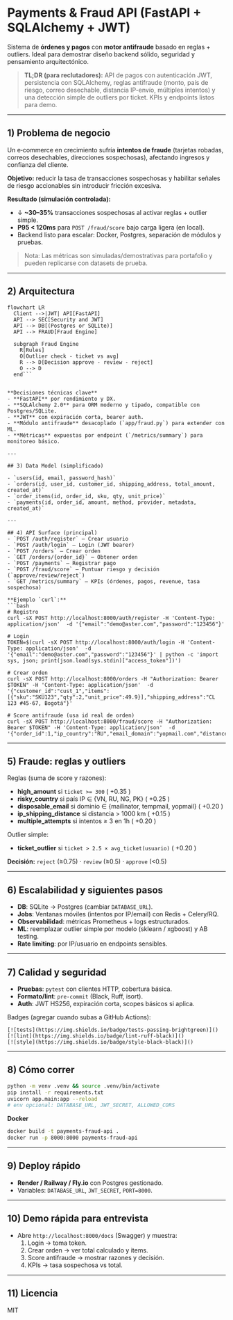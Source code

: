 
# Payments & Fraud API (FastAPI + SQLAlchemy + JWT)

Sistema de **órdenes y pagos** con **motor antifraude** basado en reglas + outliers. Ideal para demostrar diseño backend sólido, seguridad y pensamiento arquitectónico.

> **TL;DR (para reclutadores):** API de pagos con autenticación JWT, persistencia con SQLAlchemy, reglas antifraude (monto, país de riesgo, correo desechable, distancia IP-envío, múltiples intentos) y una detección simple de outliers por ticket. KPIs y endpoints listos para demo.

---

## 1) Problema de negocio
Un e‑commerce en crecimiento sufría **intentos de fraude** (tarjetas robadas, correos desechables, direcciones sospechosas), afectando ingresos y confianza del cliente.

**Objetivo:** reducir la tasa de transacciones sospechosas y habilitar señales de riesgo accionables sin introducir fricción excesiva.

**Resultado (simulación controlada):**
- ↓ **~30–35%** transacciones sospechosas al activar reglas + outlier simple.
- **P95 < 120ms** para `POST /fraud/score` bajo carga ligera (en local).
- Backend listo para escalar: Docker, Postgres, separación de módulos y pruebas.

> Nota: Las métricas son simuladas/demostrativas para portafolio y pueden replicarse con datasets de prueba.

---

## 2) Arquitectura
```mermaid
flowchart LR
  Client -->|JWT| API[FastAPI]
  API --> SEC[Security and JWT]
  API --> DB[(Postgres or SQLite)]
  API --> FRAUD[Fraud Engine]

  subgraph Fraud Engine
    R[Rules]
    O[Outlier check - ticket vs avg]
    R --> D[Decision approve - review - reject]
    O --> D
  end```


**Decisiones técnicas clave**
- **FastAPI** por rendimiento y DX.
- **SQLAlchemy 2.0** para ORM moderno y tipado, compatible con Postgres/SQLite.
- **JWT** con expiración corta, bearer auth.
- **Módulo antifraude** desacoplado (`app/fraud.py`) para extender con ML.
- **Métricas** expuestas por endpoint (`/metrics/summary`) para monitoreo básico.

---

## 3) Data Model (simplificado)

- `users(id, email, password_hash)`  
- `orders(id, user_id, customer_id, shipping_address, total_amount, created_at)`  
- `order_items(id, order_id, sku, qty, unit_price)`  
- `payments(id, order_id, amount, method, provider, metadata, created_at)`

---

## 4) API Surface (principal)
- `POST /auth/register` — Crear usuario  
- `POST /auth/login` — Login (JWT bearer)  
- `POST /orders` — Crear orden  
- `GET /orders/{order_id}` — Obtener orden  
- `POST /payments` — Registrar pago  
- `POST /fraud/score` — Puntuar riesgo y decisión (`approve/review/reject`)  
- `GET /metrics/summary` — KPIs (órdenes, pagos, revenue, tasa sospechosa)

**Ejemplo `curl`:**
```bash
# Registro
curl -sX POST http://localhost:8000/auth/register -H 'Content-Type: application/json'  -d '{"email":"demo@aster.com","password":"123456"}'

# Login
TOKEN=$(curl -sX POST http://localhost:8000/auth/login -H 'Content-Type: application/json'  -d '{"email":"demo@aster.com","password":"123456"}' | python -c 'import sys, json; print(json.load(sys.stdin)["access_token"])')

# Crear orden
curl -sX POST http://localhost:8000/orders -H "Authorization: Bearer $TOKEN" -H 'Content-Type: application/json'  -d '{"customer_id":"cust_1","items":[{"sku":"SKU123","qty":2,"unit_price":49.9}],"shipping_address":"CL 123 #45-67, Bogotá"}'

# Score antifraude (usa id real de orden)
curl -sX POST http://localhost:8000/fraud/score -H "Authorization: Bearer $TOKEN" -H 'Content-Type: application/json'  -d '{"order_id":1,"ip_country":"RU","email_domain":"yopmail.com","distance_km":1500,"attempts_last_hour":4,"ticket_amount":500}'
```

---

## 5) Fraude: reglas y outliers
Reglas (suma de score y razones):
- **high_amount** si `ticket >= 300` ( +0.35 )
- **risky_country** si país IP ∈ {VN, RU, NG, PK} ( +0.25 )
- **disposable_email** si dominio ∈ {mailinator, tempmail, yopmail} ( +0.20 )
- **ip_shipping_distance** si distancia > 1000 km ( +0.15 )
- **multiple_attempts** si intentos ≥ 3 en 1h ( +0.20 )

Outlier simple:
- **ticket_outlier** si `ticket > 2.5 × avg_ticket(usuario)` ( +0.20 )

**Decisión:** `reject` (≥0.75) · `review` (≥0.5) · `approve` (<0.5)

---

## 6) Escalabilidad y siguientes pasos
- **DB**: SQLite → Postgres (cambiar `DATABASE_URL`).
- **Jobs**: Ventanas móviles (intentos por IP/email) con Redis + Celery/RQ.
- **Observabilidad**: métricas Prometheus + logs estructurados.
- **ML**: reemplazar outlier simple por modelo (sklearn / xgboost) y AB testing.
- **Rate limiting**: por IP/usuario en endpoints sensibles.

---

## 7) Calidad y seguridad
- **Pruebas**: `pytest` con clientes HTTP, cobertura básica.
- **Formato/lint**: `pre-commit` (Black, Ruff, isort).
- **Auth**: JWT HS256, expiración corta, scopes básicos si aplica.

Badges (agregar cuando subas a GitHub Actions):
```
[![tests](https://img.shields.io/badge/tests-passing-brightgreen)]()
[![lint](https://img.shields.io/badge/lint-ruff-black)]()
[![style](https://img.shields.io/badge/style-black-black)]()
```

---

## 8) Cómo correr
```bash
python -m venv .venv && source .venv/bin/activate
pip install -r requirements.txt
uvicorn app.main:app --reload
# env opcional: DATABASE_URL, JWT_SECRET, ALLOWED_CORS
```

**Docker**
```bash
docker build -t payments-fraud-api .
docker run -p 8000:8000 payments-fraud-api
```

---

## 9) Deploy rápido
- **Render / Railway / Fly.io** con Postgres gestionado.
- Variables: `DATABASE_URL`, `JWT_SECRET`, `PORT=8000`.

---

## 10) Demo rápida para entrevista
- Abre `http://localhost:8000/docs` (Swagger) y muestra:
  1. Login → toma token.
  2. Crear orden → ver total calculado y items.
  3. Score antifraude → mostrar razones y decisión.
  4. KPIs → tasa sospechosa vs total.

---

## 11) Licencia
MIT
